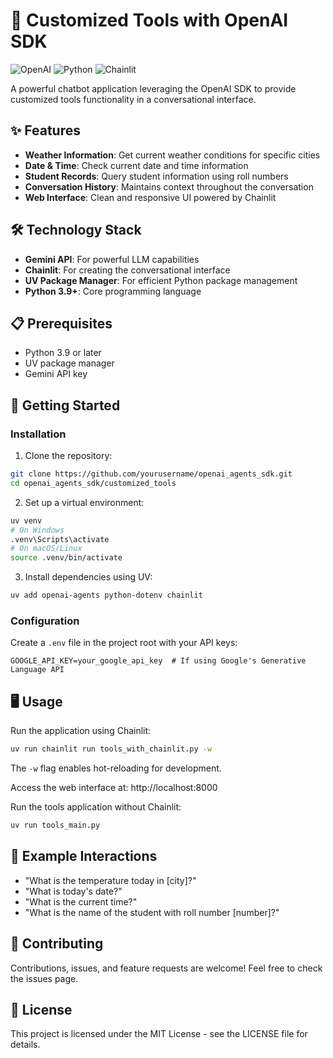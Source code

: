 # 🤖 Customized Tools with OpenAI SDK

![OpenAI](https://img.shields.io/badge/OpenAI-API-green)
![Python](https://img.shields.io/badge/Python-3.9+-blue)
![Chainlit](https://img.shields.io/badge/Chainlit-latest-orange)

A powerful chatbot application leveraging the OpenAI SDK to provide customized tools functionality in a conversational interface.

## ✨ Features

- **Weather Information**: Get current weather conditions for specific cities
- **Date & Time**: Check current date and time information
- **Student Records**: Query student information using roll numbers
- **Conversation History**: Maintains context throughout the conversation
- **Web Interface**: Clean and responsive UI powered by Chainlit

## 🛠️ Technology Stack

- **Gemini API**: For powerful LLM capabilities
- **Chainlit**: For creating the conversational interface
- **UV Package Manager**: For efficient Python package management
- **Python 3.9+**: Core programming language

## 📋 Prerequisites

- Python 3.9 or later
- UV package manager
- Gemini API key

## 🚀 Getting Started

### Installation

1. Clone the repository:
```bash
git clone https://github.com/yourusername/openai_agents_sdk.git
cd openai_agents_sdk/customized_tools
```

2. Set up a virtual environment:
```bash
uv venv
# On Windows
.venv\Scripts\activate
# On macOS/Linux
source .venv/bin/activate
```

3. Install dependencies using UV:
```bash
uv add openai-agents python-dotenv chainlit
```

### Configuration

Create a `.env` file in the project root with your API keys:
```
GOOGLE_API_KEY=your_google_api_key  # If using Google's Generative Language API
```

## 🖥️ Usage

Run the application using Chainlit:
```bash
uv run chainlit run tools_with_chainlit.py -w
```

The `-w` flag enables hot-reloading for development.

Access the web interface at: http://localhost:8000

Run the tools application without Chainlit:
```bash
uv run tools_main.py
```

## 💬 Example Interactions

- "What is the temperature today in [city]?"
- "What is today's date?"
- "What is the current time?"
- "What is the name of the student with roll number [number]?"

## 🤝 Contributing

Contributions, issues, and feature requests are welcome! Feel free to check the issues page.

## 📄 License

This project is licensed under the MIT License - see the LICENSE file for details.
